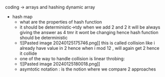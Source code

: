 coding -> arrays and hashing
dynamic array
-  hash map
	- what are the properties of hash function
	- it should be deterministic->tdy when we add 2 and 2 it will be always giving the answer as 4 tmr it wont be changing hence hash function should be deterministic
	- ![[Pasted image 20240125175746.png]] this is called collision like i already have value in 2 hence when i mod 12 , will again get 2 hence it collide
	- one of the way to handle collision is linear throbing:
	- ![[Pasted image 20240125180018.png]]
	- asymtotic notation : is the notion where we compare 2 approaches
